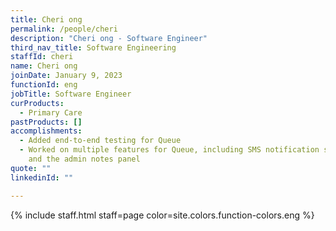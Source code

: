 ```yaml
---
title: Cheri ong
permalink: /people/cheri
description: "Cheri ong - Software Engineer"
third_nav_title: Software Engineering
staffId: cheri
name: Cheri ong
joinDate: January 9, 2023
functionId: eng
jobTitle: Software Engineer
curProducts:
  - Primary Care
pastProducts: []
accomplishments:
  - Added end-to-end testing for Queue
  - Worked on multiple features for Queue, including SMS notification settings
    and the admin notes panel
quote: ""
linkedinId: ""

---
```


{% include staff.html staff=page color=site.colors.function-colors.eng %}
